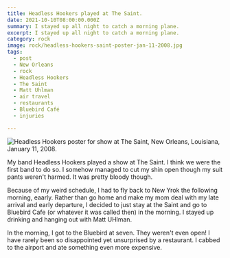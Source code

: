 ```yaml
---
title: Headless Hookers played at The Saint.
date: 2021-10-10T08:00:00.000Z
summary: I stayed up all night to catch a morning plane.
excerpt: I stayed up all night to catch a morning plane.
category: rock
image: rock/headless-hookers-saint-poster-jan-11-2008.jpg
tags:
  - post 
  - New Orleans
  - rock
  - Headless Hookers
  - The Saint
  - Matt Uhlman
  - air travel
  - restaurants
  - Bluebird Café
  - injuries

---
```


![Headless Hookers poster for show at The Saint, New Orleans, Louisiana, January 11, 2008.](/static/img/rock/headless-hookers-saint-poster-jan-11-2008.jpg)

My band Headless Hookers played a show at The Saint. I think we were the first band to do so. I somehow managed to cut my shin open though my suit pants weren't harmed. It was pretty bloody though.

 Because of my weird schedule, I had to fly back to New Yrok the following morning, eaarly. Rather than go home and make my mom deal with my late arrival and early departure, I decided to just stay at the Saint and go to Bluebird Cafe (or whatever it was called then) in the morning. I stayed up drinking and hanging out with Matt UHlman. 

In the morning, I got to the Bluebird at seven. They weren't even open! I have rarely been so disappointed yet unsurprised by a restaurant.
I cabbed to the airport and ate something even more expensive.
